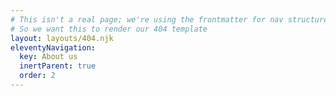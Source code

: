 ```yaml
---
# This isn't a real page; we're using the frontmatter for nav structure
# So we want this to render our 404 template
layout: layouts/404.njk
eleventyNavigation:
  key: About us
  inertParent: true
  order: 2
---
```

